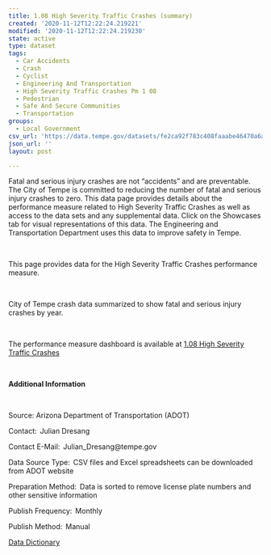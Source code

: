```yaml
---
title: 1.08 High Severity Traffic Crashes (summary)
created: '2020-11-12T12:22:24.219221'
modified: '2020-11-12T12:22:24.219230'
state: active
type: dataset
tags:
  - Car Accidents
  - Crash
  - Cyclist
  - Engineering And Transportation
  - High Severity Traffic Crashes Pm 1 08
  - Pedestrian
  - Safe And Secure Communities
  - Transportation
groups:
  - Local Government
csv_url: 'https://data.tempe.gov/datasets/fe2ca92f783c408faaabe46470a6ae91_0.csv'
json_url: ''
layout: post

---
```

<p>Fatal and serious injury crashes are not “accidents” and are preventable. The City of Tempe is committed to reducing the number of fatal and serious injury crashes to zero. This data page provides details about the performance measure related to High Severity Traffic Crashes as well as access to the data sets and any supplemental data. Click on the Showcases tab for visual representations of this data. The Engineering and Transportation Department uses this data to improve safety in Tempe.<br /></p><p><br /></p><p>This page provides data for the High Severity Traffic Crashes performance measure. </p><p><br /></p><p>City of Tempe crash data summarized to show fatal and serious injury crashes by year.</p><p><br /></p><p>The performance measure dashboard is available at <a href='https://safe-and-secure-communities-tempegov.hub.arcgis.com/pages/high-severity-traffic-crashes' rel='nofollow ugc' target='_blank'>1.08 High Severity Traffic Crashes</a></p><p><br /></p><p><b>Additional Information </b></p><p><br /></p><p>Source: Arizona Department of Transportation (ADOT)</p><p>Contact:  Julian Dresang</p><p>Contact E-Mail:  Julian_Dresang@tempe.gov</p><p>Data Source Type:  CSV files and Excel spreadsheets can be downloaded from ADOT website</p><p>Preparation Method:  Data is sorted to remove license plate numbers and other sensitive information</p><p>Publish Frequency:  Monthly</p><p>Publish Method:  Manual</p><p><a href='https://gis.tempe.gov/design/data-dictionary/1.08%20Crash%20Data%20(summary)/' rel='nofollow ugc' target='_blank'>Data Dictionary</a> </p><p><br /></p>
